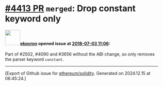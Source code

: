 # [\#4413 PR](https://github.com/ethereum/solidity/pull/4413) `merged`: Drop constant keyword only

#### <img src="https://avatars.githubusercontent.com/u/1347491?v=4" width="50">[ekpyron](https://github.com/ekpyron) opened issue at [2018-07-03 11:06](https://github.com/ethereum/solidity/pull/4413):

Part of #2502, #4090 and #3656 without the ABI change, so only removes the parser keyword ``constant``.





-------------------------------------------------------------------------------



[Export of Github issue for [ethereum/solidity](https://github.com/ethereum/solidity). Generated on 2024.12.15 at 06:45:24.]
